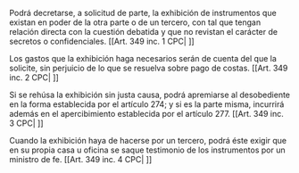 Podrá decretarse, a solicitud de parte, la exhibición de instrumentos que existan en poder de la otra parte o de un tercero, con tal que tengan relación directa con la cuestión debatida y que no revistan el carácter de secretos o confidenciales. [[Art. 349 inc. 1 CPC| ]]

Los gastos que la exhibición haga necesarios serán de cuenta del que la solicite, sin perjuicio de lo que se resuelva sobre pago de costas. [[Art. 349 inc. 2 CPC| ]]

Si se rehúsa la exhibición sin justa causa, podrá apremiarse al desobediente en la forma establecida por el artículo 274; y si es la parte misma, incurrirá además en el apercibimiento establecida por el artículo 277. [[Art. 349 inc. 3 CPC| ]]

Cuando la exhibición haya de hacerse por un tercero, podrá éste exigir que en su propia casa u oficina se saque testimonio de los instrumentos por un ministro de fe. [[Art. 349 inc. 4 CPC| ]]